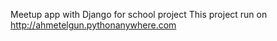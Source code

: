 Meetup app with Django for school project 
This project run on http://ahmetelgun.pythonanywhere.com
